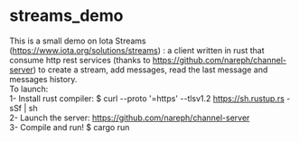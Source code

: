 # streams_demo
This is a small demo on Iota Streams (https://www.iota.org/solutions/streams) : a client written in rust that consume http rest services (thanks to https://github.com/nareph/channel-server) to create a stream, add messages, read the last message and messages history.  
To launch:  
1- Install rust compiler: $ curl --proto '=https' --tlsv1.2 https://sh.rustup.rs -sSf | sh  
2- Launch the server: https://github.com/nareph/channel-server  
3- Compile and run! $ cargo run
